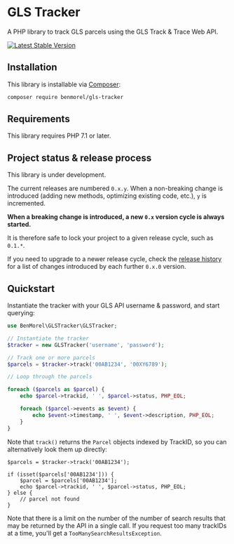 # GLS Tracker

A PHP library to track GLS parcels using the GLS Track & Trace Web API.

[![Latest Stable Version](https://poser.pugx.org/benmorel/gls-tracker/v/stable)](https://packagist.org/packages/benmorel/gls-tracker)

## Installation

This library is installable via [Composer](https://getcomposer.org/):

```bash
composer require benmorel/gls-tracker
```

## Requirements

This library requires PHP 7.1 or later.

## Project status & release process

This library is under development.

The current releases are numbered `0.x.y`. When a non-breaking change is introduced (adding new methods, optimizing
existing code, etc.), `y` is incremented.

**When a breaking change is introduced, a new `0.x` version cycle is always started.**

It is therefore safe to lock your project to a given release cycle, such as `0.1.*`.

If you need to upgrade to a newer release cycle, check the [release history](https://github.com/BenMorel/gls-tracker/releases)
for a list of changes introduced by each further `0.x.0` version.

## Quickstart

Instantiate the tracker with your GLS API username & password, and start querying:

```php
use BenMorel\GLSTracker\GLSTracker;

// Instantiate the tracker
$tracker = new GLSTracker('username', 'password');

// Track one or more parcels
$parcels = $tracker->track('00AB1234', '00XY6789');

// Loop through the parcels

foreach ($parcels as $parcel) {
    echo $parcel->trackid, ' ', $parcel->status, PHP_EOL;

    foreach ($parcel->events as $event) {
        echo $event->timestamp, ' ', $event->description, PHP_EOL;
    }
}
```

Note that `track()` returns the `Parcel` objects indexed by TrackID, so you can alternatively look them up directly:

```
$parcels = $tracker->track('00AB1234');

if (isset($parcels['00AB1234'])) {
    $parcel = $parcels['00AB1234'];
    echo $parcel->trackid, ' ', $parcel->status, PHP_EOL;
} else {
    // parcel not found
}
```

Note that there is a limit on the number of the number of search results that may be returned by the API in a single call.
If you request too many trackIDs at a time, you'll get a `TooManySearchResultsException`.
